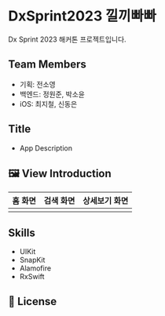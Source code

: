 # DxSprint2023 낄끼빠빠
Dx Sprint 2023 해커톤 프로젝트입니다.

## Team Members
- 기획: 전소영
- 백엔드: 정원준, 박소윤
- iOS: 최지철, 신동은

## Title
- App Description


## 🖼️ View Introduction

  |홈 화면|검색 화면|상세보기 화면|
  |:-:|:-:|:-:|
  ||||


## Skills
  - UIKit
  - SnapKit
  - Alamofire
  - RxSwift


## 🔏 License

